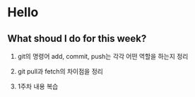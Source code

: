 # Hello

## What shoud I do for this week?

1. git의 명령어 add, commit, push는 각각 어떤 역할을 하는지 정리

2. git pull과 fetch의 차이점을 정리

3. 1주차 내용 복습
